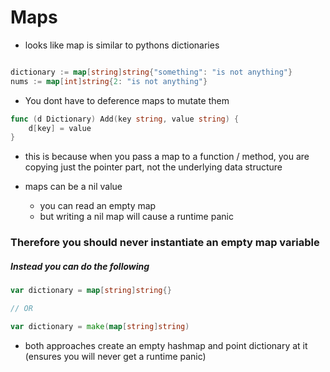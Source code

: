 # Maps

- looks like map is similar to pythons dictionaries
```go

dictionary := map[string]string{"something": "is not anything"}
nums := map[int]string{2: "is not anything"}

```

- You dont have to deference maps to mutate them
```go
func (d Dictionary) Add(key string, value string) {
	d[key] = value
}
```

- this is because when you pass a map to a function / method, you are copying 
just the pointer part, not the underlying data structure

- maps can be a nil value
    - you can read an empty map
    - but writing a nil map will cause a runtime panic

### Therefore you should never instantiate an empty map variable 

##### Instead you can do the following 

```go
var dictionary = map[string]string{}

// OR

var dictionary = make(map[string]string)

```
- both approaches create an empty hashmap and point dictionary at it (ensures you will never get a runtime panic)
